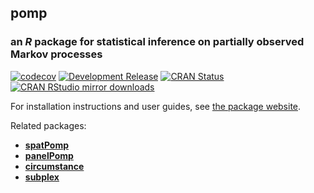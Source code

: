## **pomp**

### an *R* package for statistical inference on partially observed Markov processes

[![codecov](https://codecov.io/gh/kingaa/pomp/branch/master/graph/badge.svg)](https://codecov.io/gh/kingaa/pomp)
[![Development Release](https://img.shields.io/github/release/kingaa/pomp.svg)](https://github.com/kingaa/pomp/)
[![CRAN Status](https://www.r-pkg.org/badges/version/pomp)](https://cran.r-project.org/package=pomp)
[![CRAN RStudio mirror downloads](https://cranlogs.r-pkg.org/badges/pomp)](https://www.r-pkg.org/pkg/pomp)

For installation instructions and user guides, see [the package website](https://kingaa.github.io/pomp/).

Related packages:

- [**spatPomp**](https://github.com/kidusasfaw/spatPomp)
- [**panelPomp**](https://cbreto.github.io/panelPomp/)
- [**circumstance**](https://github.com/kingaa/circumstance/)
- [**subplex**](https://github.com/kingaa/subplex/)
